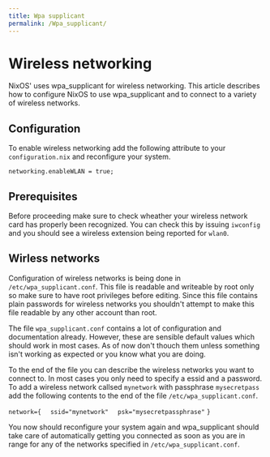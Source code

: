 ```yaml
---
title: Wpa supplicant
permalink: /Wpa_supplicant/
---
```


Wireless networking
===================

NixOS' uses wpa_supplicant for wireless networking. This article describes how to configure NixOS to use wpa_supplicant and to connect to a variety of wireless networks.

Configuration
-------------

To enable wireless networking add the following attribute to your `configuration.nix` and reconfigure your system.

`networking.enableWLAN = true;`

Prerequisites
-------------

Before proceeding make sure to check wheather your wireless network card has properly been recognized. You can check this by issuing `iwconfig` and you should see a wireless extension being reported for `wlan0`.

Wirless networks
----------------

Configuration of wireless networks is being done in `/etc/wpa_supplicant.conf`. This file is readable and writeable by root only so make sure to have root privileges before editing. Since this file contains plain passwords for wireless networks you shouldn't attempt to make this file readable by any other account than root.

The file `wpa_supplicant.conf` contains a lot of configuration and documentation already. However, these are sensible default values which should work in most cases. As of now don't thouch them unless something isn't working as expected or you know what you are doing.

To the end of the file you can describe the wireless networks you want to connect to. In most cases you only need to specify a essid and a password. To add a wireless network callsed `mynetwork` with passphrase `mysecretpass` add the following contents to the end of the file `/etc/wpa_supplicant.conf`.

`network={`
`  ssid="mynetwork"`
`  psk="mysecretpassphrase"`
`}`

You now should reconfigure your system again and wpa_supplicant should take care of automatically getting you connected as soon as you are in range for any of the networks specified in `/etc/wpa_supplicant.conf`.
